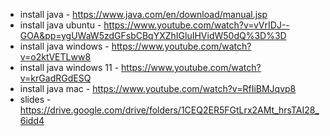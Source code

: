 - install java - https://www.java.com/en/download/manual.jsp
- install java ubuntu - https://www.youtube.com/watch?v=vVrIDJ--GOA&pp=ygUWaW5zdGFsbCBqYXZhIGluIHVidW50dQ%3D%3D
- install java windows - https://www.youtube.com/watch?v=o2ktVETLww8
- install java windows 11 - https://www.youtube.com/watch?v=krGadRGdESQ
- install java mac - https://www.youtube.com/watch?v=RfIiBMJqvp8
- slides - https://drive.google.com/drive/folders/1CEQ2ER5FGtLrx2AMt_hrsTAI28_6idd4
